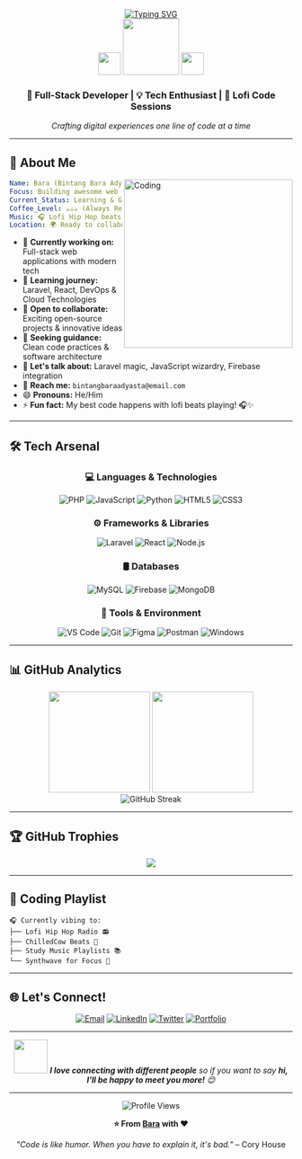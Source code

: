 <div align="center">
  <a href="https://github.com/barastrong">
    <img src="https://readme-typing-svg.vercel.app/?font=Fira+Code&weight=700&size=30&pause=1000&color=00BFFF¢er=true&vCenter=true&width=550&lines=Hi+there+%F0%9F%91%8B%2C+I'm+Bintang+Bara+Adyasta;A+Passionate+Full-Stack+Developer+%F0%9F%9A%80;Powered+by+Lofi+%26+Coffee+%E2%98%95%EF%B8%8F" alt="Typing SVG" />
  </a>
</div>

<div align="center">
  <img src="https://media.giphy.com/media/hvRJCLFzcasrR4ia7z/giphy.gif" width="40px" />
  <img src="https://media.giphy.com/media/M9gbBd9nbDrOTu1Mqx/giphy.gif" width="100" />
  <img src="https://media.giphy.com/media/hvRJCLFzcasrR4ia7z/giphy.gif" width="40px" />
</div>

<div align="center">
  <h3>🚀 Full-Stack Developer | 💡 Tech Enthusiast | 🎵 Lofi Code Sessions</h3>
  <p><em>Crafting digital experiences one line of code at a time</em></p>
</div>

---

## 🌟 About Me

<img align="right" alt="Coding" width="300" src="https://media.giphy.com/media/qgQUggAC3Pfv687qPC/giphy.gif">

```yaml
Name: Bara (Bintang Bara Adyasta)
Focus: Building awesome web applications
Current_Status: Learning & Growing
Coffee_Level: ☕☕☕ (Always Ready!)
Music: 🎧 Lofi Hip Hop beats
Location: 🌍 Ready to collaborate globally
```

- 🔭 **Currently working on:** Full-stack web applications with modern tech
- 🌱 **Learning journey:** Laravel, React, DevOps & Cloud Technologies  
- 👥 **Open to collaborate:** Exciting open-source projects & innovative ideas
- 🎯 **Seeking guidance:** Clean code practices & software architecture
- 💬 **Let's talk about:** Laravel magic, JavaScript wizardry, Firebase integration
- 📧 **Reach me:** `bintangbaraadyasta@email.com`
- 😄 **Pronouns:** He/Him
- ⚡ **Fun fact:** My best code happens with lofi beats playing! 🎧✨

---

## 🛠️ Tech Arsenal

<div align="center">

### 💻 Languages & Technologies
![PHP](https://img.shields.io/badge/PHP-777BB4?style=for-the-badge&logo=php&logoColor=white)
![JavaScript](https://img.shields.io/badge/JavaScript-F7DF1E?style=for-the-badge&logo=javascript&logoColor=black)
![Python](https://img.shields.io/badge/Python-3776AB?style=for-the-badge&logo=python&logoColor=white)
![HTML5](https://img.shields.io/badge/HTML5-E34F26?style=for-the-badge&logo=html5&logoColor=white)
![CSS3](https://img.shields.io/badge/CSS3-1572B6?style=for-the-badge&logo=css3&logoColor=white)

### ⚙️ Frameworks & Libraries
![Laravel](https://img.shields.io/badge/Laravel-FF2D20?style=for-the-badge&logo=laravel&logoColor=white)
![React](https://img.shields.io/badge/React-20232A?style=for-the-badge&logo=react&logoColor=61DAFB)
![Node.js](https://img.shields.io/badge/Node.js-43853D?style=for-the-badge&logo=node.js&logoColor=white)

### 🛢️ Databases
![MySQL](https://img.shields.io/badge/MySQL-00000F?style=for-the-badge&logo=mysql&logoColor=white)
![Firebase](https://img.shields.io/badge/Firebase-039BE5?style=for-the-badge&logo=Firebase&logoColor=white)
![MongoDB](https://img.shields.io/badge/MongoDB-4EA94B?style=for-the-badge&logo=mongodb&logoColor=white)

### 🔧 Tools & Environment
![VS Code](https://img.shields.io/badge/Visual_Studio_Code-0078D4?style=for-the-badge&logo=visual%20studio%20code&logoColor=white)
![Git](https://img.shields.io/badge/Git-F05032?style=for-the-badge&logo=git&logoColor=white)
![Figma](https://img.shields.io/badge/Figma-F24E1E?style=for-the-badge&logo=figma&logoColor=white)
![Postman](https://img.shields.io/badge/Postman-FF6C37?style=for-the-badge&logo=postman&logoColor=white)
![Windows](https://img.shields.io/badge/Windows-0078D6?style=for-the-badge&logo=windows&logoColor=white)

</div>

---

## 📊 GitHub Analytics

<div align="center">
  <img height="180em" src="https://github-readme-stats.vercel.app/api?username=barastrong&show_icons=true&theme=tokyonight&include_all_commits=true&count_private=true"/>
  <img height="180em" src="https://github-readme-stats.vercel.app/api/top-langs/?username=barastrong&layout=compact&langs_count=7&theme=tokyonight"/>
</div>

<div align="center">
  <img src="https://github-readme-streak-stats.herokuapp.com/?user=barastrong&theme=tokyonight" alt="GitHub Streak" />
</div>

---

## 🏆 GitHub Trophies
<div align="center">
  <img src="https://github-profile-trophy.vercel.app/?username=barastrong&theme=tokyonight&no-frame=false&no-bg=true&margin-w=4" />
</div>

---

## 🎵 Coding Playlist
```
🎧 Currently vibing to:
├── Lofi Hip Hop Radio 📻
├── ChilledCow Beats 🐄
├── Study Music Playlists 📚
└── Synthwave for Focus 🌊
```

---

## 🌐 Let's Connect!

<div align="center">

[![Email](https://img.shields.io/badge/Email-D14836?style=for-the-badge&logo=gmail&logoColor=white)](mailto:bintangbaraadyasta@email.com)
[![LinkedIn](https://img.shields.io/badge/LinkedIn-0077B5?style=for-the-badge&logo=linkedin&logoColor=white)](https://linkedin.com/in/yourprofile)
[![Twitter](https://img.shields.io/badge/Twitter-1DA1F2?style=for-the-badge&logo=twitter&logoColor=white)](https://twitter.com/yourhandle)
[![Portfolio](https://img.shields.io/badge/Portfolio-FF5722?style=for-the-badge&logo=todoist&logoColor=white)](https://myportofolio-bara.netlify.app)

</div>

---

<div align="center">
  <img src="https://media.giphy.com/media/LnQjpWaON8nhr21vNW/giphy.gif" width="60"> 
  <em><b>I love connecting with different people</b> so if you want to say <b>hi, I'll be happy to meet you more!</b> 😊</em>
</div>

---

<div align="center">
  <img src="https://komarev.com/ghpvc/?username=barastrong&label=Profile%20views&color=0e75b6&style=flat" alt="Profile Views" />
</div>

<div align="center">
  
**⭐ From [Bara](https://github.com/barastrong) with ❤️**

*"Code is like humor. When you have to explain it, it's bad."* – Cory House

</div>
